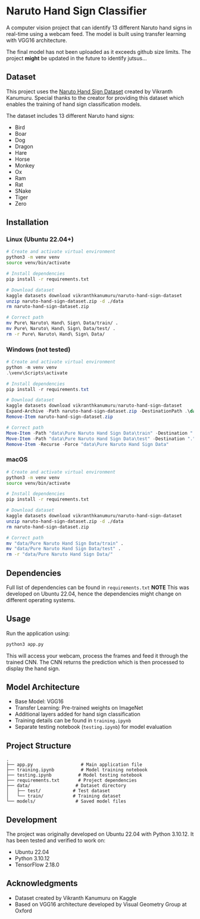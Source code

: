 # Naruto Hand Sign Classifier

A computer vision project that can identify 13 different Naruto hand signs in real-time using a webcam feed. The model is built using transfer learning with VGG16 architecture.

The final model has not been uploaded as it exceeds github size limits. The project **might** be updated in the future to identify jutsus...

## Dataset

This project uses the [Naruto Hand Sign Dataset](https://www.kaggle.com/datasets/vikranthkanumuru/naruto-hand-sign-dataset) created by Vikranth Kanumuru. Special thanks to the creator for providing this dataset which enables the training of hand sign classification models.

The dataset includes 13 different Naruto hand signs:
- Bird
- Boar
- Dog
- Dragon
- Hare
- Horse
- Monkey
- Ox
- Ram
- Rat
- SNake
- Tiger
- Zero

## Installation

### Linux (Ubuntu 22.04+)
```bash
# Create and activate virtual environment
python3 -m venv venv
source venv/bin/activate

# Install dependencies
pip install -r requirements.txt

# Download dataset
kaggle datasets download vikranthkanumuru/naruto-hand-sign-dataset
unzip naruto-hand-sign-dataset.zip -d ./data
rm naruto-hand-sign-dataset.zip

# Correct path
mv Pure\ Naruto\ Hand\ Sign\ Data/train/ .
mv Pure\ Naruto\ Hand\ Sign\ Data/test/ .
rm -r Pure\ Naruto\ Hand\ Sign\ Data/
```

### Windows (not tested)
```powershell
# Create and activate virtual environment
python -m venv venv
.\venv\Scripts\activate

# Install dependencies
pip install -r requirements.txt

# Download dataset
kaggle datasets download vikranthkanumuru/naruto-hand-sign-dataset
Expand-Archive -Path naruto-hand-sign-dataset.zip -DestinationPath .\data
Remove-Item naruto-hand-sign-dataset.zip

# Correct path
Move-Item -Path "data\Pure Naruto Hand Sign Data\train" -Destination "."
Move-Item -Path "data\Pure Naruto Hand Sign Data\test" -Destination "."
Remove-Item -Recurse -Force "data\Pure Naruto Hand Sign Data"
```

### macOS
```bash
# Create and activate virtual environment
python3 -m venv venv
source venv/bin/activate

# Install dependencies
pip install -r requirements.txt

# Download dataset
kaggle datasets download vikranthkanumuru/naruto-hand-sign-dataset
unzip naruto-hand-sign-dataset.zip -d ./data
rm naruto-hand-sign-dataset.zip

# Correct path
mv "data/Pure Naruto Hand Sign Data/train" .
mv "data/Pure Naruto Hand Sign Data/test" .
rm -r "data/Pure Naruto Hand Sign Data/"
```

## Dependencies

Full list of dependencies can be found in `requirements.txt`
**NOTE** This was developed on Ubuntu 22.04, hence the dependencies might change on different operating systems.

## Usage

Run the application using:
```bash
python3 app.py
```

This will access your webcam, process the frames and feed it through the trained CNN. The CNN returns the prediction which is then processed to display the hand sign.

## Model Architecture

- Base Model: VGG16
- Transfer Learning: Pre-trained weights on ImageNet
- Additional layers added for hand sign classification
- Training details can be found in `training.ipynb`
- Separate testing notebook (`testing.ipynb`) for model evaluation

## Project Structure

```
.
├── app.py                  # Main application file
├── training.ipynb          # Model training notebook
├── testing.ipynb          # Model testing notebook
├── requirements.txt       # Project dependencies
├── data/                 # Dataset directory
│   ├── test/            # Test dataset
│   └── train/           # Training dataset
└── models/               # Saved model files
```

## Development

The project was originally developed on Ubuntu 22.04 with Python 3.10.12. It has been tested and verified to work on:
- Ubuntu 22.04
- Python 3.10.12
- TensorFlow 2.18.0

## Acknowledgments

- Dataset created by Vikranth Kanumuru on Kaggle
- Based on VGG16 architecture developed by Visual Geometry Group at Oxford